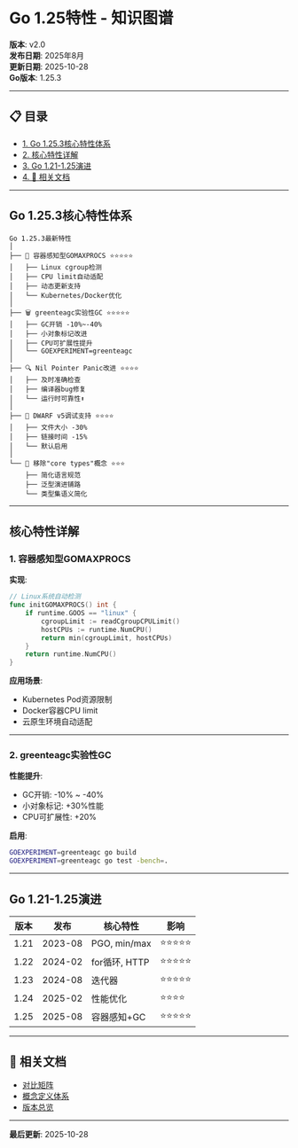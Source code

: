 ﻿# Go 1.25特性 - 知识图谱

**版本**: v2.0  
**发布日期**: 2025年8月  
**更新日期**: 2025-10-28  
**Go版本**: 1.25.3

---


## 📋 目录

- [1. Go 1.25.3核心特性体系](#go-1253核心特性体系)
- [2. 核心特性详解](#核心特性详解)
- [3. Go 1.21-1.25演进](#go-121-125演进)
- [4. 🔗 相关文档](#-相关文档)

---

## Go 1.25.3核心特性体系

```text
Go 1.25.3最新特性
│
├── 🚀 容器感知型GOMAXPROCS ⭐⭐⭐⭐⭐
│   ├── Linux cgroup检测
│   ├── CPU limit自动适配
│   ├── 动态更新支持
│   └── Kubernetes/Docker优化
│
├── 🗑️ greenteagc实验性GC ⭐⭐⭐⭐⭐
│   ├── GC开销 -10%~-40%
│   ├── 小对象标记改进
│   ├── CPU可扩展性提升
│   └── GOEXPERIMENT=greenteagc
│
├── 🔍 Nil Pointer Panic改进 ⭐⭐⭐⭐
│   ├── 及时准确检查
│   ├── 编译器bug修复
│   └── 运行时可靠性⬆
│
├── 🐛 DWARF v5调试支持 ⭐⭐⭐⭐
│   ├── 文件大小 -30%
│   ├── 链接时间 -15%
│   └── 默认启用
│
└── 📐 移除"core types"概念 ⭐⭐⭐
    ├── 简化语言规范
    ├── 泛型演进铺路
    └── 类型集语义简化
```

---

## 核心特性详解

### 1. 容器感知型GOMAXPROCS

**实现**:
```go
// Linux系统自动检测
func initGOMAXPROCS() int {
    if runtime.GOOS == "linux" {
        cgroupLimit := readCgroupCPULimit()
        hostCPUs := runtime.NumCPU()
        return min(cgroupLimit, hostCPUs)
    }
    return runtime.NumCPU()
}
```

**应用场景**:
- Kubernetes Pod资源限制
- Docker容器CPU limit
- 云原生环境自动适配

---

### 2. greenteagc实验性GC

**性能提升**:
- GC开销: -10% ~ -40%
- 小对象标记: +30%性能
- CPU可扩展性: +20%

**启用**:
```bash
GOEXPERIMENT=greenteagc go build
GOEXPERIMENT=greenteagc go test -bench=.
```

---

## Go 1.21-1.25演进

| 版本 | 发布 | 核心特性 | 影响 |
|------|------|---------|------|
| 1.21 | 2023-08 | PGO, min/max | ⭐⭐⭐⭐⭐ |
| 1.22 | 2024-02 | for循环, HTTP | ⭐⭐⭐⭐⭐ |
| 1.23 | 2024-08 | 迭代器 | ⭐⭐⭐⭐⭐ |
| 1.24 | 2025-02 | 性能优化 | ⭐⭐⭐⭐ |
| 1.25 | 2025-08 | 容器感知+GC | ⭐⭐⭐⭐⭐ |

---

## 🔗 相关文档

- [对比矩阵](./00-对比矩阵.md)
- [概念定义体系](./00-概念定义体系.md)
- [版本总览](../00-知识图谱.md)

---

**最后更新**: 2025-10-28
